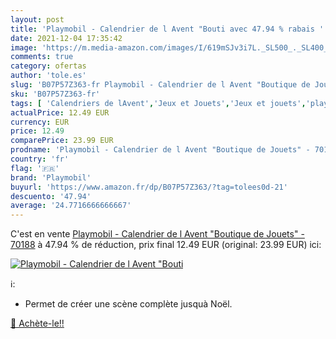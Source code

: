```yaml
---
layout: post
title: 'Playmobil - Calendrier de l Avent "Bouti avec 47.94 % rabais '
date: 2021-12-04 17:35:42
image: 'https://m.media-amazon.com/images/I/619mSJv3i7L._SL500_._SL400_.jpg'
comments: true
category: ofertas
author: 'tole.es'
slug: 'B07P57Z363-fr Playmobil - Calendrier de l Avent "Boutique de Jouets" -...'
sku: 'B07P57Z363-fr'
tags: [ 'Calendriers de lAvent','Jeux et Jouets','Jeux et jouets','playmobil', ]
actualPrice: 12.49 EUR
currency: EUR
price: 12.49
comparePrice: 23.99 EUR
prodname: 'Playmobil - Calendrier de l Avent "Boutique de Jouets" - 70188'
country: 'fr'
flag: '🇫🇷'
brand: 'Playmobil'
buyurl: 'https://www.amazon.fr/dp/B07P57Z363/?tag=tolees0d-21'
descuento: '47.94'
average: '24.7716666666667'
---
```


C'est en vente [Playmobil - Calendrier de l Avent "Boutique de Jouets" - 70188](https://www.amazon.fr/dp/B07P57Z363/?tag=tolees0d-21)  à  47.94 % de réduction, prix final  12.49 EUR (original: 23.99 EUR) ici:

[![Playmobil - Calendrier de l Avent "Bouti](https://m.media-amazon.com/images/I/619mSJv3i7L._SL500_._SL400_.jpg)](https://www.amazon.fr/dp/B07P57Z363/?tag=tolees0d-21)

ℹ️:

- Permet de créer une scène complète jusquà Noël.

[🛒 Achète-le!!](https://www.amazon.fr/dp/B07P57Z363/?tag=tolees0d-21)
